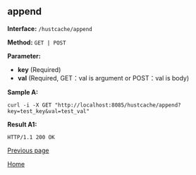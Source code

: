 ## append ##

**Interface:** `/hustcache/append`

**Method:** `GET | POST`

**Parameter:** 

*  **key** (Required)  
*  **val** (Required, GET：val is argument or POST：val is body)  

**Sample A:**

    curl -i -X GET "http://localhost:8085/hustcache/append?key=test_key&val=test_val"

**Result A1:**

	HTTP/1.1 200 OK
	
[Previous page](../hustdb.md)

[Home](../../../index.md)